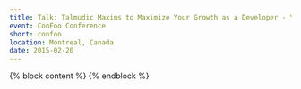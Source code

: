 ```yaml
---
title: Talk: Talmudic Maxims to Maximize Your Growth as a Developer - Yitzchok Willroth
event: ConFoo Conference
short: confoo
location: Montreal, Canada
date: 2015-02-20
---
```

{% block content %}
{% endblock %}